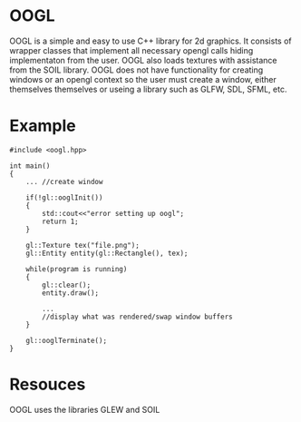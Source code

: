 OOGL
====
OOGL is a simple and easy to use C++ library for 2d graphics. It consists of wrapper classes that
implement all necessary opengl calls hiding implementaton from the user. OOGL also loads textures 
with assistance from the SOIL library. OOGL does not have functionality for creating windows 
or an opengl context so the user must create a window, either themselves themselves or useing
a library such as GLFW, SDL, SFML, etc.

Example
=======
```
#include <oogl.hpp>

int main()
{
    ... //create window
    
    if(!gl::ooglInit()) 
    {   
        std::cout<<"error setting up oogl";
        return 1;
    }
    
    gl::Texture tex("file.png");
    gl::Entity entity(gl::Rectangle(), tex);
    
    while(program is running)
    {
        gl::clear();
		entity.draw();
        
        ...
        //display what was rendered/swap window buffers
    }
    
    gl::ooglTerminate();
}
```

Resouces
========
OOGL uses the libraries GLEW and SOIL

